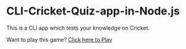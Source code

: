 # CLI-Cricket-Quiz-app-in-Node.js

This is a CLI app which tests your knowledge on Cricket.

Want to play this game?
<a href="https://replit.com/@MurtuzaUkani/CLI-Cricket-Quiz-App#index.js">Click here to Play</a> 

